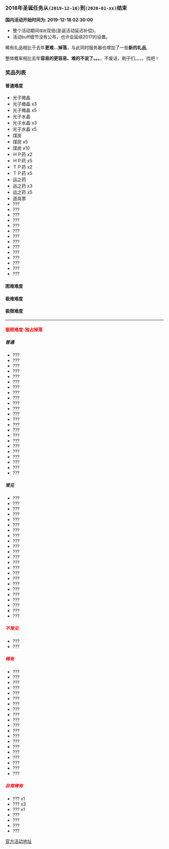 ### 2018年圣诞任务从`(2019-12-16)`到`(2020-01-xx)`结束

**国内活动开始时间为: 2019-12-18 02:30:00**

- 整个活动期间`煤炭`双倍(圣诞活动延迟补偿)。
- 活动buff细节没有公布，也许会延续2017的设置。

稀有礼品相比于去年**更难...掉落**，与此同时服务器也增加了一些**新的礼品**, 

整体概率相比去年**容易的更容易、难的不说了。。。**，不废话，刷子们。。。。找吧！

### 奖品列表

#### 普通难度

* 光子微晶
* 光子微晶 x3
* 光子微晶 x5
* 光子水晶
* 光子水晶 x3
* 光子水晶 x5
* 煤炭
* 煤炭 x5
* 煤炭 x10
* ＨＰ药 x2
* ＨＰ药 x5
* ＴＰ药 x2
* ＴＰ药 x5
* 运之药
* 运之药 x3
* 运之药 x5
* 道具票
* ???
* ???
* ???
* ???
* ???
* ???
* ???
* ???
* ???
* ???
* ???
* ???
* ???
* ???

#### 困难难度

#### 极难难度

#### 极限难度

--- 

#### <span style="color:red">极限难度-独占掉落</span>

##### 普通
* ???
* ???
* ???
* ???
* ???
* ???
* ???
* ???
* ???
* ???
* ???
* ???
* ???
* ???
* ???
* ???
* ???
* ???
* ???
* ???
* ???
* ???
* ???

##### 常见  

* ???
* ???
* ???
* ???
* ???
* ???
* ???
* ???
* ???
* ???
* ???
* ???
* ???
* ???
* ???
* ???
* ???
* ???
* ???
* ???
* ???
* ???
* ???

##### <span style="color:red">不常见</span>

* ???
* ???

##### <span style="color:red">稀有</span>

* ???
* ???
* ???
* ???
* ???
* ???
* ???
* ???
* ???
* ???
* ???
* ???
* ???
* ???
* ???
* ???
* ???
* ???
* ???
* ???


##### <span style="color:red">非常稀有</span>

* ??? x1
* ??? x3
* ??? x1
* ??? 
* ???
* ???
* ???

[官方活动地址](https://dwz.cn/FJTi6s8V)






